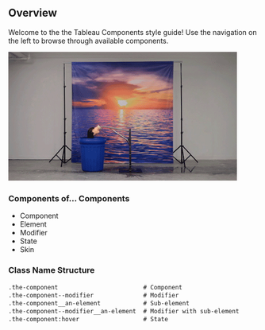 ## Overview

Welcome to the the Tableau Components style guide! Use the navigation on the 
left to browse through available components.

![Majestic Robot. Just because.](public/images/robot.gif)

### Components of... Components

* Component
* Element
* Modifier
* State
* Skin

### Class Name Structure
```
.the-component                        # Component
.the-component--modifier              # Modifier
.the-component__an-element            # Sub-element
.the-component--modifier__an-element  # Modifier with sub-element
.the-component:hover                  # State
```
